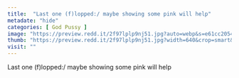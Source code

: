 ```yaml
---
title:  "Last one (f)lopped:/ maybe showing some pink will help"
metadate: "hide"
categories: [ God Pussy ]
image: "https://preview.redd.it/2f97lplp9nj51.jpg?auto=webp&s=e61cc2054db36b1a0d8e6c8b9d2c40af3b73cde9"
thumb: "https://preview.redd.it/2f97lplp9nj51.jpg?width=640&crop=smart&auto=webp&s=27c2e675035a37631ce9519e9f0e5ee571baab47"
visit: ""
---
```

Last one (f)lopped:/ maybe showing some pink will help
